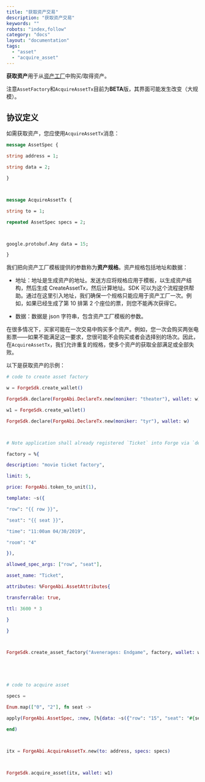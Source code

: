 ```yaml
---
title: "获取资产交易"
description: "获取资产交易"
keywords: ""
robots: "index,follow"
category: "docs"
layout: "documentation"
tags:
  - "asset"
  - "acquire_asset"
---
```


**获取资产**用于从[资产工厂](../create_asset_factory)中购买/取得资产。

注意`AssetFactory`和`AcquireAssetTx`目前为**BETA**版，其界面可能发生改变（大规模）。

## 协议定义

如需获取资产，您应使用`AcquireAssetTx`消息：

```proto
message AssetSpec {

string address = 1;

string data = 2;

}



message AcquireAssetTx {

string to = 1;

repeated AssetSpec specs = 2;



google.protobuf.Any data = 15;

}
```

我们把向资产工厂模板提供的参数称为**资产规格**。资产规格包括地址和数据：

- 地址：地址是生成资产的地址。发送方应将规格应用于模板，以生成资产结构，然后生成 CreateAssetTx，然后计算地址。SDK 可以为这个流程提供帮助。通过在这里引入地址，我们确保一个规格只能应用于资产工厂一次。例如，如果已经生成了第 10 排第 2 个座位的票，则您不能再次获得它。

- 数据：数据是 json 字符串，包含资产工厂模板的参数。

在很多情况下，买家可能在一次交易中购买多个资产。例如，您一次会购买两张电影票——如果不能满足这一要求，您很可能不会购买或者会选择别的场次。因此，在`AcquireAssetTx`，我们允许重复的规格，使多个资产的获取全部满足或全部失败。

以下是获取资产的示例：

```elixir
# code to create asset factory

w = ForgeSdk.create_wallet()

ForgeSdk.declare(ForgeAbi.DeclareTx.new(moniker: "theater"), wallet: w)

w1 = ForgeSdk.create_wallet()

ForgeSdk.declare(ForgeAbi.DeclareTx.new(moniker: "tyr"), wallet: w)



# Note application shall already registered `Ticket` into Forge via `deploy_protocol`.

factory = %{

description: "movie ticket factory",

limit: 5,

price: ForgeAbi.token_to_unit(1),

template: ~s({

"row": "{{ row }}",

"seat": "{{ seat }}",

"time": "11:00am 04/30/2019",

"room": "4"

}),

allowed_spec_args: ["row", "seat"],

asset_name: "Ticket",

attributes: %ForgeAbi.AssetAttributes{

transferrable: true,

ttl: 3600 * 3

}

}



ForgeSdk.create_asset_factory("Avenerages: Endgame", factory, wallet: w)





# code to acquire asset

specs =

Enum.map(["0", "2"], fn seat ->

apply(ForgeAbi.AssetSpec, :new, [%{data: ~s({"row": "15", "seat": "#{seat}"})}])

end)



itx = ForgeAbi.AcquireAssetTx.new(to: address, specs: specs)



ForgeSdk.acquire_asset(itx, wallet: w1)
```
